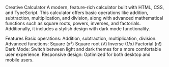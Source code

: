 Creative Calculator
A modern, feature-rich calculator built with HTML, CSS, and TypeScript. This calculator offers basic operations like addition, subtraction, multiplication, and division, along with advanced mathematical functions such as square roots, powers, inverses, and factorials. Additionally, it includes a stylish design with dark mode functionality.

Features
Basic operations: Addition, subtraction, multiplication, division.
Advanced functions:
Square (x²)
Square root (√)
Inverse (1/x)
Factorial (n!)
Dark Mode: Switch between light and dark themes for a more comfortable user experience.
Responsive design: Optimized for both desktop and mobile users.
